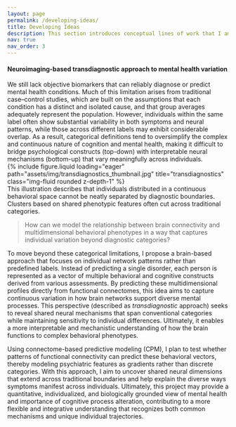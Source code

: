 ```yaml
---
layout: page
permalink: /developing-ideas/
title: Developing Ideas
description: This section introduces conceptual lines of work that I am currently developing. These concepts originate from me and may include ongoing discussions with my current PI.
nav: true
nav_order: 3
---
```


<h4 style="font-weight:700;">Neuroimaging-based transdiagnostic approach to mental health variation</h4>
We still lack objective biomarkers that can reliably diagnose or predict mental health conditions. Much of this limitation arises from traditional case–control studies, which are built on the assumptions that each condition has a distinct and isolated cause, and that group averages adequately represent the population. However, individuals within the same label often show substantial variability in both symptoms and neural patterns, while those across different labels may exhibit considerable overlap. As a result, categorical definitions tend to oversimplify the complex and continuous nature of cognition and mental health, making it difficult to bridge psychological constructs (top-down) with interpretable neural mechanisms (bottom-up) that vary meaningfully across individuals.

<div class="row">
    <div class="col-sm mt-3 mt-md-0">
        {% include figure.liquid loading="eager" path="assets/img/transdiagnostics_thumbnail.jpg" title="transdiagnostics" class="img-fluid rounded z-depth-1" %}
    </div>
</div>
<div class="caption">
    This illustration describes that individuals distributed in a continuous behavioral space cannot be neatly separated by diagnostic boundaries. Clusters based on shared phenotypic features often cut across traditional categories.
</div>

> How can we model the relationship between brain connectivity and multidimensional behavioral phenotypes in a way that captures individual variation beyond diagnostic categories?

To move beyond these categorical limitations, I propose a brain-based approach that focuses on individual network patterns rather than predefined labels. Instead of predicting a single disorder, each person is represented as a vector of multiple behavioral and cognitive constructs derived from various assessments. By predicting these multidimensional profiles directly from functional connectomes, this idea aims to capture continuous variation in how brain networks support diverse mental processes. This perspective (described as <em>transdiagnostic</em> approach) seeks to reveal shared neural mechanisms that span conventional categories while maintaining sensitivity to individual differences. Ultimately, it enables a more interpretable and mechanistic understanding of how the brain functions to complex behavioral phenotypes.

Using connectome-based predictive modeling (CPM), I plan to test whether patterns of functional connectivity can predict these behavioral vectors, thereby modeling psychiatric features as gradients rather than discrete categories. With this approach, I aim to uncover shared neural dimensions that extend across traditional boundaries and help explain the diverse ways symptoms manifest across individuals. Ultimately, this project may provide a quantitative, individualized, and biologically grounded view of mental health and importance of cognitive process alteration, contributing to a more flexible and integrative understanding that recognizes both common mechanisms and unique individual trajectories.
